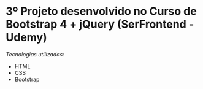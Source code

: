 # 3º Projeto desenvolvido no Curso de Bootstrap 4 + jQuery (SerFrontend - Udemy)

*Tecnologias utilizadas:*

- HTML
- CSS
- Bootstrap
